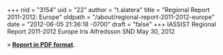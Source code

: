 +++
nid = "3154"
uid = "22"
author = "t.alatera"
title = "Regional Report 2011-2012: Europe"
oldpath = "/about/regional-report-2011-2012-europe"
date = "2012-06-05 21:36:18 -0700"
draft = "false"
+++
IASSIST Regional Report 2011-2012
Europe
Iris Alfredsson
SND
May 30, 2012

» **[Report in PDF format](/file/about/europe_regional_report_2011-2012.pdf).**
